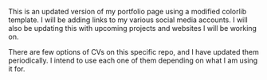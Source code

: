 This is an updated version of my portfolio page using a modified colorlib template.
I will be adding links to my various social media accounts.
I will also be updating this with upcoming projects and websites I will be working on.

There are few options of CVs on this specific repo, and I have updated them periodically. I intend to use each one of them depending on what I am using it for. 
